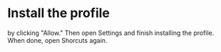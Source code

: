 # Install the profile
by clicking "Allow." Then open Settings and finish installing the profile. When done, open Shorcuts again.
